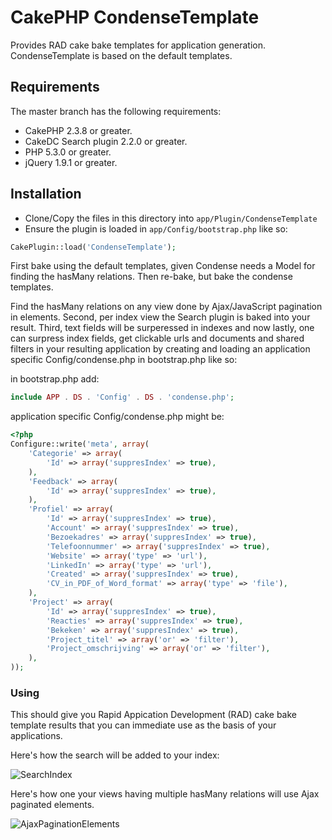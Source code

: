 # CakePHP CondenseTemplate

Provides RAD cake bake templates for application generation.
CondenseTemplate is based on the default templates.

## Requirements

The master branch has the following requirements:

* CakePHP 2.3.8 or greater.
* CakeDC Search plugin 2.2.0 or greater.
* PHP 5.3.0 or greater.
* jQuery 1.9.1 or greater.

## Installation

* Clone/Copy the files in this directory into `app/Plugin/CondenseTemplate`
* Ensure the plugin is loaded in `app/Config/bootstrap.php` like so:

```php
CakePlugin::load('CondenseTemplate');
```

First bake using the default templates, given Condense
needs a Model for finding the hasMany relations.
Then re-bake, but bake the condense templates.

Find the hasMany relations on any view done by
Ajax/JavaScript pagination in elements.
Second, per index view the Search plugin is baked into your result.
Third, text fields will be surperessed in indexes and
now lastly, one can surpress index fields,
get clickable urls and documents and shared filters in
your resulting application by creating and loading an
application specific Config/condense.php in bootstrap.php like so:

in bootstrap.php add:
```php
include APP . DS . 'Config' . DS . 'condense.php';
```

application specific Config/condense.php might be:

```php
<?php
Configure::write('meta', array(
	'Categorie' => array(
		'Id' => array('suppresIndex' => true),
	),
	'Feedback' => array(
		'Id' => array('suppresIndex' => true),
	),
	'Profiel' => array(
		'Id' => array('suppresIndex' => true),
		'Account' => array('suppresIndex' => true),
		'Bezoekadres' => array('suppresIndex' => true),
		'Telefoonnummer' => array('suppresIndex' => true),
		'Website' => array('type' => 'url'),
		'LinkedIn' => array('type' => 'url'),
		'Created' => array('suppresIndex' => true),
		'CV_in_PDF_of_Word_format' => array('type' => 'file'),
	),
	'Project' => array(
		'Id' => array('suppresIndex' => true),
		'Reacties' => array('suppresIndex' => true),
		'Bekeken' => array('suppresIndex' => true),
		'Project_titel' => array('or' => 'filter'),
		'Project_omschrijving' => array('or' => 'filter'),
	),
));
```

### Using

This should give you Rapid Appication Development (RAD) cake bake
template results that you can immediate use as the basis of your applications.

Here's how the search will be added to your index:

![SearchIndex](https://raw.github.com/noud/cakephp-condense_template/master/screenshots/SearchIndex.png)

Here's how one your views having multiple hasMany relations will use Ajax paginated elements.

![AjaxPaginationElements](https://raw.github.com/noud/cakephp-condense_template/master/screenshots/AjaxPaginationElements.png)
